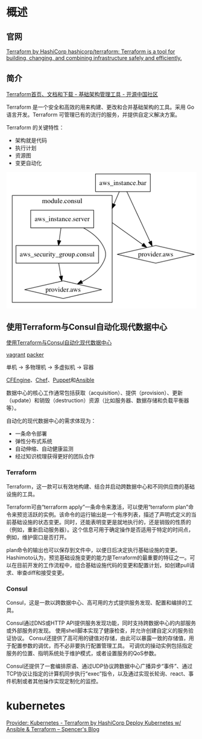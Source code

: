 

# 概述

## 官网

[Terraform by HashiCorp ](https://www.terraform.io/)
[hashicorp/terraform: Terraform is a tool for building, changing, and combining infrastructure safely and efficiently. ](https://github.com/hashicorp/terraform)

## 简介

[Terraform首页、文档和下载 - 基础架构管理工具 - 开源中国社区 ](https://www.oschina.net/p/terraform-tool)

Terraform 是一个安全和高效的用来构建、更改和合并基础架构的工具。采用 Go 语言开发。Terraform 可管理已有的流行的服务，并提供自定义解决方案。

Terraform 的关键特性：
* 架构就是代码
* 执行计划
* 资源图
* 变更自动化

![terraform-arch.png](img/terraform-arch.png)

## 使用Terraform与Consul自动化现代数据中心

[使用Terraform与Consul自动化现代数据中心 ](http://www.infoq.com/cn/news/2015/05/hashimoto-modern-datacenter)

[vagrant](https://www.vagrantup.com/)
[packer](https://www.packer.io/)

单机 -> 多物理机 -> 多虚拟机 -> 容器

[CFEngine](http://cfengine.com/)、[Chef](https://www.chef.io/chef/)、[Puppet](https://puppetlabs.com/)和[Ansible](http://www.ansible.com/)

数据中心的核心工作通常包括获取（acquisition）、提供（provision）、更新（update）和销毁（destruction）资源（比如服务器、数据存储和负载平衡器等）。

自动化的现代数据中心的需求体现为：
* 一条命令部署
* 弹性分布式系统
* 自动伸缩、自动健康监测
* 经过知识梳理获得更好的团队合作

### Terraform

Terraform，这一款可以有效地构建、结合并启动跨数据中心和不同供应商的基础设施的工具。

Terraform可由“terraform apply”一条命令来激活，可以使用“terraform plan”命令来预览活跃的实例。该命令的运行输出是一个有序列表，描述了声明式定义的当前基础设施的状态变更。同时，还能表明变更是就地执行的，还是销毁的性质的（例如，重新启动服务器）。这个信息可用于确定操作是否适用于特定的时间点，例如，维护窗口是否打开。

plan命令的输出也可以保存到文件中，以便日后决定执行基础设施的变更。Hashimoto认为，预览基础设施变更的能力是Terraform的最重要的特征之一。可以在目前开发的工作流程中，组合基础设施代码的变更和配置计划，如创建pull请求、审查diff和接受变更。

### Consul
Consul，这是一款以跨数据中心、高可用的方式提供服务发现、配置和编排的工具。

Consul通过DNS或HTTP API提供服务发现功能，同时支持跨数据中心的内部服务或外部服务的发现。 使用shell脚本实现了健康检查，并允许创建自定义的服务验证协议。 Consul还提供了高可用的键值对存储，由此可以暴露一致的存储值，用于配置参数的调优，而不必非要执行配置管理工具。 可调优的操动实例包括指定服务的位置、指明系统处于维护模式，或者设置服务的QoS参数。

Consul还提供了一套编排原语、通过UDP协议跨数据中心广播异步“事件”、通过TCP协议让指定的计算机同步执行“exec”指令，以及通过实现长轮询、react、事件机制或者其他操作实现定制化的监控。

# kubernetes

[Provider: Kubernetes - Terraform by HashiCorp ](https://www.terraform.io/docs/providers/kubernetes/index.html)
[Deploy Kubernetes w/ Ansible & Terraform – Spencer's Blog ](https://rsmitty.github.io/Terraform-Ansible-Kubernetes/)

